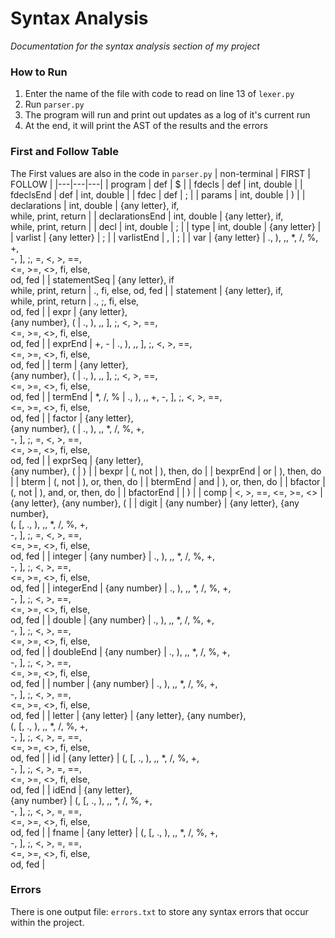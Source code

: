 # Syntax Analysis
*Documentation for the syntax analysis section of my project*

### How to Run
1. Enter the name of the file with code to read on line 13 of `lexer.py`
2. Run `parser.py`
3. The program will run and print out updates as a log of it's current run
4. At the end, it will print the AST of the results and the errors

### First and Follow Table
The First values are also in the code in `parser.py`
| non-terminal | FIRST | FOLLOW |
|---|---|---|
| program | def | $ |
| fdecls | def | int, double |
| fdeclsEnd | def | int, double |
| fdec | def | ; |
| params | int, double | ) |
| declarations | int, double | {any letter}, if,<br>while, print, return |
| declarationsEnd | int, double | {any letter}, if,<br>while, print, return |
| decl | int, double | ; |
| type | int, double | {any letter} |
| varlist | {any letter} | ; |
| varlistEnd | , | ; |
| var | {any letter} | ., ), ,, *, /, %, +,<br>-, ], ;, =, <, >, ==,<br><=, >=, <>, fi, else,<br>od, fed |
| statementSeq | {any letter}, if<br>while, print, return | ., fi, else, od, fed |
| statement | {any letter}, if,<br>while, print, return | ., ;, fi, else,<br>od, fed |
| expr | {any letter},<br>{any number}, ( | ., ), ,, ], ;, <, >, ==,<br><=, >=, <>, fi, else,<br>od, fed |
| exprEnd | +, - | ., ), ,, ], ;, <, >, ==,<br><=, >=, <>, fi, else,<br>od, fed |
| term | {any letter}, <br>{any number}, ( | ., ), ,, ], ;, <, >, ==,<br><=, >=, <>, fi, else,<br>od, fed |
| termEnd | *, /, % | ., ), ,, +, -, ], ;, <, >, ==,<br><=, >=, <>, fi, else,<br>od, fed |
| factor | {any letter},<br>{any number}, ( | ., ), ,, *, /, %, +,<br>-, ], ;, =, <, >, ==,<br><=, >=, <>, fi, else,<br>od, fed |
| exprSeq | {any letter}, <br>{any number}, ( | ) |
| bexpr | (, not | ), then, do |
| bexprEnd | or | ), then, do |
| bterm | (, not | ), or, then, do |
| btermEnd | and | ), or, then, do |
| bfactor | (, not | ), and, or, then, do |
| bfactorEnd |  | ) |
| comp | <, >, ==, <=, >=, <> | {any letter}, {any number}, ( |
| digit | {any number} | {any letter}, {any number},<br>(, [, ., ), ,, *, /, %, +,<br>-, ], ;, =, <, >, ==,<br><=, >=, <>, fi, else,<br>od, fed |
| integer | {any number} | ., ), ,, *, /, %, +,<br>-, ], ;, <, >, ==,<br><=, >=, <>, fi, else,<br>od, fed |
| integerEnd | {any number} | ., ), ,, *, /, %, +,<br>-, ], ;, <, >, ==,<br><=, >=, <>, fi, else,<br>od, fed |
| double | {any number} | ., ), ,, *, /, %, +,<br>-, ], ;, <, >, ==,<br><=, >=, <>, fi, else,<br>od, fed |
| doubleEnd | {any number} | ., ), ,, *, /, %, +,<br>-, ], ;, <, >, ==,<br><=, >=, <>, fi, else,<br>od, fed |
| number | {any number} | ., ), ,, *, /, %, +,<br>-, ], ;, <, >, ==,<br><=, >=, <>, fi, else,<br>od, fed |
| letter | {any letter} | {any letter}, {any number},<br>(, [, ., ), ,, *, /, %, +,<br>-, ], ;, <, >, =, ==,<br><=, >=, <>, fi, else,<br>od, fed |
| id | {any letter} | (, [, ., ), ,, *, /, %, +,<br>-, ], ;, <, >, =, ==,<br><=, >=, <>, fi, else,<br>od, fed |
| idEnd | {any letter},<br>{any number} | (, [, ., ), ,, *, /, %, +,<br>-, ], ;, <, >, =, ==,<br><=, >=, <>, fi, else,<br>od, fed |
| fname | {any letter} | (, [, ., ), ,, *, /, %, +,<br>-, ], ;, <, >, =, ==,<br><=, >=, <>, fi, else,<br>od, fed |

### Errors
 There is one output file: `errors.txt` to store any syntax errors that occur within the project.
